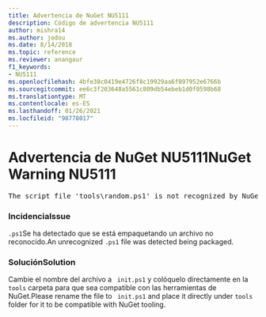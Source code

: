 ```yaml
---
title: Advertencia de NuGet NU5111
description: Código de advertencia NU5111
author: mishra14
ms.author: jodou
ms.date: 8/14/2018
ms.topic: reference
ms.reviewer: anangaur
f1_keywords:
- NU5111
ms.openlocfilehash: 4bfe38c0419e4726f8c19929aa6f897952e6766b
ms.sourcegitcommit: ee6c3f203648a5561c809db54ebeb1d0f0598b68
ms.translationtype: MT
ms.contentlocale: es-ES
ms.lasthandoff: 01/26/2021
ms.locfileid: "98778017"
---
```

# <a name="nuget-warning-nu5111"></a><span data-ttu-id="2dfb4-103">Advertencia de NuGet NU5111</span><span class="sxs-lookup"><span data-stu-id="2dfb4-103">NuGet Warning NU5111</span></span>
<pre>The script file 'tools\random.ps1' is not recognized by NuGet and hence will not be executed during installation of this package. Rename it to install.ps1, uninstall.ps1 or init.ps1 and place it directly under 'tools'.</pre>

### <a name="issue"></a><span data-ttu-id="2dfb4-104">Incidencia</span><span class="sxs-lookup"><span data-stu-id="2dfb4-104">Issue</span></span>

<span data-ttu-id="2dfb4-105">`.ps1`Se ha detectado que se está empaquetando un archivo no reconocido.</span><span class="sxs-lookup"><span data-stu-id="2dfb4-105">An unrecognized `.ps1` file was detected being packaged.</span></span>


### <a name="solution"></a><span data-ttu-id="2dfb4-106">Solución</span><span class="sxs-lookup"><span data-stu-id="2dfb4-106">Solution</span></span>

<span data-ttu-id="2dfb4-107">Cambie el nombre del archivo a ` init.ps1` y colóquelo directamente en la `tools` carpeta para que sea compatible con las herramientas de NuGet.</span><span class="sxs-lookup"><span data-stu-id="2dfb4-107">Please rename the file to ` init.ps1` and place it directly under `tools` folder for it to be compatible with NuGet tooling.</span></span>

